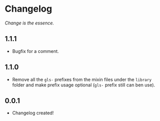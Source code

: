 # Changelog
_Change is the essence._

## 1.1.1
* Bugfix for a comment.

## 1.1.0
* Remove all the `gls-` prefixes from the mixin files under the `library` folder and make prefix usage optional (`gls-` prefix still can ben use).

## 0.0.1
* Changelog created!
